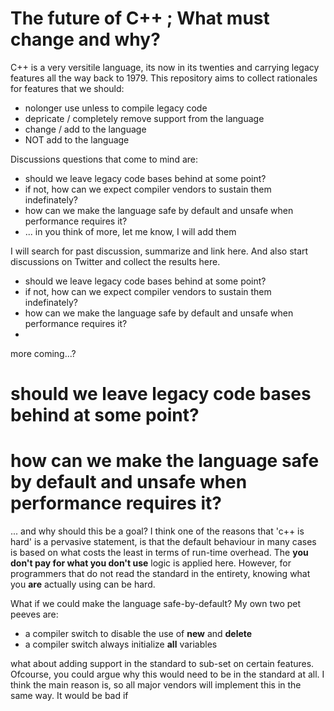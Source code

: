 # The future of C++ ; What must change and why?

C++ is a very versitile language, its now in its twenties and carrying legacy features all the way back to 1979.
This repository aims to collect rationales for features that we should:

* nolonger use unless to compile legacy code
* depricate / completely remove support from the language
* change / add to the language
* NOT add to the language

Discussions questions that come to mind are:
* should we leave legacy code bases behind at some point? 
* if not, how can we expect compiler vendors to sustain them indefinately?
* how can we make the language safe by default and unsafe when performance requires it?
* ... in you think of more, let me know, I will add them

I will search for past discussion, summarize and link here.
And also start discussions on Twitter and collect the results here.

* should we leave legacy code bases behind at some point? 
* if not, how can we expect compiler vendors to sustain them indefinately?
* how can we make the language safe by default and unsafe when performance requires it?
*

more coming...?

# should we leave legacy code bases behind at some point?

# how can we make the language safe by default and unsafe when performance requires it?

... and why should this be a goal?
I think one of the reasons that 'c++ is hard' is a pervasive statement, is that the default behaviour in many cases is based on what costs the least in terms of run-time overhead. The **you don't pay for what you don't use** logic is applied here. However, for programmers that do not read the standard in the entirety, knowing what you **are** actually using can be hard.

What if we could make the language safe-by-default?
My own two pet peeves are:

- a compiler switch to disable the use of **new** and **delete** 
- a compiler switch always initialize **all** variables




what about adding support in the standard to sub-set on certain features.
Ofcourse, you could argue why this would need to be in the standard at all. I think the main reason is, 
so all major vendors will implement this in the same way. It would be bad if 
